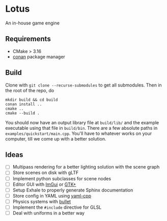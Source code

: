 # Lotus

An in-house game engine

## Requirements
- CMake > 3.16
- [conan](https://docs.conan.io/en/latest/getting_started.html) package manager

## Build

Clone with `git clone --recurse-submodules` to get all submodules. Then in the root of the repo, do
```shell script
mkdir build && cd build
conan install ..
cmake ..
cmake --build .
```

You should now have an output library file at `build/lib/` and the example executable using that file in `build/bin`.
There are a few absolute paths in `examples/quickstart/main.cpp`. You'll have to whatever works on your computer, till we come up with a better solution.

## Ideas
- [ ] Multipass rendering for a better lighting solution with the scene graph
- [ ] Store scenes on disk with gLTF
- [ ] Implement python subclasses for scene nodes
- [ ] Editor GUI with [ImGui](https://github.com/ocornut/imgui) or [GTK+](https://gtk.org/)
- [ ] Setup Exhale to properly generate Sphinx documentation
- [ ] Store config in YAML using [yaml-cpp](https://github.com/jbeder/yaml-cpp)
- [ ] Physics systems with [bullet](https://pybullet.org/wordpress/)
- [ ] Implement the `#include` directive for GLSL
- [ ] Deal with uniforms in a better way
